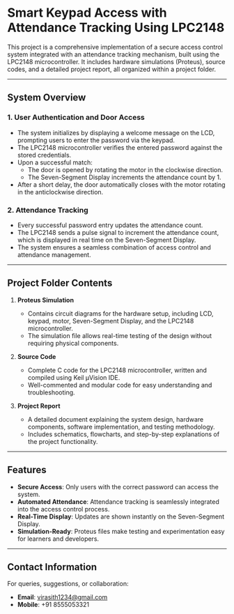 # Smart Keypad Access with Attendance Tracking Using LPC2148  

This project is a comprehensive implementation of a secure access control system integrated with an attendance tracking mechanism, built using the LPC2148 microcontroller. It includes hardware simulations (Proteus), source codes, and a detailed project report, all organized within a project folder.

---

## **System Overview**

### 1. **User Authentication and Door Access**  
   - The system initializes by displaying a welcome message on the LCD, prompting users to enter the password via the keypad.  
   - The LPC2148 microcontroller verifies the entered password against the stored credentials.  
   - Upon a successful match:  
     - The door is opened by rotating the motor in the clockwise direction.  
     - The Seven-Segment Display increments the attendance count by 1.  
   - After a short delay, the door automatically closes with the motor rotating in the anticlockwise direction.  

### 2. **Attendance Tracking**  
   - Every successful password entry updates the attendance count.  
   - The LPC2148 sends a pulse signal to increment the attendance count, which is displayed in real time on the Seven-Segment Display.  
   - The system ensures a seamless combination of access control and attendance management.

---

## **Project Folder Contents**

1. **Proteus Simulation**  
   - Contains circuit diagrams for the hardware setup, including LCD, keypad, motor, Seven-Segment Display, and the LPC2148 microcontroller.  
   - The simulation file allows real-time testing of the design without requiring physical components.

2. **Source Code**  
   - Complete C code for the LPC2148 microcontroller, written and compiled using Keil µVision IDE.  
   - Well-commented and modular code for easy understanding and troubleshooting.  

3. **Project Report**  
   - A detailed document explaining the system design, hardware components, software implementation, and testing methodology.  
   - Includes schematics, flowcharts, and step-by-step explanations of the project functionality.  

---

## **Features**
- **Secure Access**: Only users with the correct password can access the system.  
- **Automated Attendance**: Attendance tracking is seamlessly integrated into the access control process.  
- **Real-Time Display**: Updates are shown instantly on the Seven-Segment Display.  
- **Simulation-Ready**: Proteus files make testing and experimentation easy for learners and developers.  

---

## **Contact Information**  
For queries, suggestions, or collaboration:  
- **Email**: virasith1234@gmail.com  
- **Mobile**: +91 8555053321 
